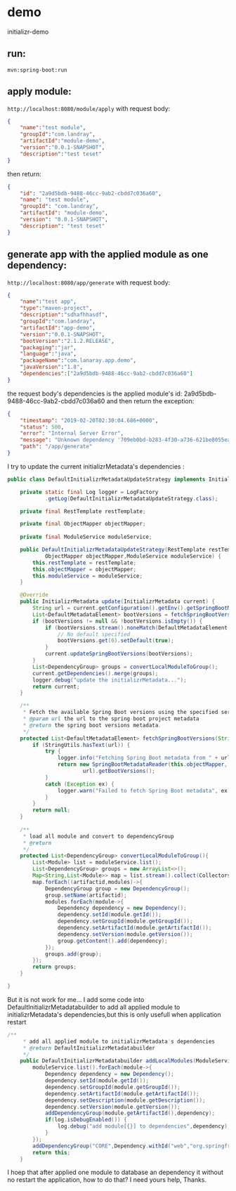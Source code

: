 # demo
initializr-demo

## run: 
`mvn:spring-boot:run` 

## apply module:
`http://localhost:8080/module/apply` with request body:
```json
{
	"name":"test module",
	"groupId":"com.landray",
	"artifactId":"module-demo",
	"version":"0.0.1-SNAPSHOT",
	"description":"test teset"
}
```
then return:
```json
{
    "id": "2a9d5bdb-9488-46cc-9ab2-cbdd7c036a60",
    "name": "test module",
    "groupId": "com.landray",
    "artifactId": "module-demo",
    "version": "0.0.1-SNAPSHOT",
    "description": "test teset"
}
```
## generate app with the applied module as one dependency:
`http://localhost:8080/app/generate` with request body:
```json
{
	"name":"test app",
	"type":"maven-project",
	"description":"sdhafhhasdf",
	"groupId":"com.landray",
	"artifactId":"app-demo",
	"version":"0.0.1-SNAPSHOT",
	"bootVersion":"2.1.2.RELEASE",
	"packaging":"jar",
	"language":"java",
	"packageName":"com.lanaray.app.demo",
	"javaVersion":"1.8",
	"dependencies":["2a9d5bdb-9488-46cc-9ab2-cbdd7c036a60"]
}
```
the request body's dependencies is the applied module's id: 2a9d5bdb-9488-46cc-9ab2-cbdd7c036a60
and then return the exception:
```json
{
    "timestamp": "2019-02-20T02:30:04.686+0000",
    "status": 500,
    "error": "Internal Server Error",
    "message": "Unknown dependency '709eb0bd-b283-4f30-a736-621be8055eaa' check project metadata",
    "path": "/app/generate"
}
```
I try to update the current initializrMetadata's dependencies :
```java
public class DefaultInitializrMetadataUpdateStrategy implements InitializrMetadataUpdateStrategy {

	private static final Log logger = LogFactory
			.getLog(DefaultInitializrMetadataUpdateStrategy.class);

	private final RestTemplate restTemplate;

	private final ObjectMapper objectMapper;
	
	private final ModuleService moduleService;

	public DefaultInitializrMetadataUpdateStrategy(RestTemplate restTemplate,
			ObjectMapper objectMapper,ModuleService moduleService) {
		this.restTemplate = restTemplate;
		this.objectMapper = objectMapper;
		this.moduleService = moduleService;
	}

	@Override
	public InitializrMetadata update(InitializrMetadata current) {
		String url = current.getConfiguration().getEnv().getSpringBootMetadataUrl();
		List<DefaultMetadataElement> bootVersions = fetchSpringBootVersions(url);
		if (bootVersions != null && !bootVersions.isEmpty()) {
			if (bootVersions.stream().noneMatch(DefaultMetadataElement::isDefault)) {
				// No default specified
				bootVersions.get(0).setDefault(true);
			}
			current.updateSpringBootVersions(bootVersions);
		}
		List<DependencyGroup> groups = convertLocalModuleToGroup();
		current.getDependencies().merge(groups);
		logger.debug("update the initializrMetadata...");
		return current;
	}

	/**
	 * Fetch the available Spring Boot versions using the specified service url.
	 * @param url the url to the spring-boot project metadata
	 * @return the spring boot versions metadata.
	 */
	protected List<DefaultMetadataElement> fetchSpringBootVersions(String url) {
		if (StringUtils.hasText(url)) {
			try {
				logger.info("Fetching Spring Boot metadata from " + url);
				return new SpringBootMetadataReader(this.objectMapper, this.restTemplate,
						url).getBootVersions();
			}
			catch (Exception ex) {
				logger.warn("Failed to fetch Spring Boot metadata", ex);
			}
		}
		return null;
	}
	
	/**
	 * load all module and convert to dependencyGroup
	 * @return
	 */
	protected List<DependencyGroup> convertLocalModuleToGroup(){
		List<Module> list = moduleService.list();
		List<DependencyGroup> groups = new ArrayList<>();
		Map<String,List<Module>> map = list.stream().collect(Collectors.groupingBy(Module::getArtifactId));
		map.forEach((artifactid,modules)->{
			DependencyGroup group = new DependencyGroup();
			group.setName(artifactid);
			modules.forEach(module->{
				Dependency dependency = new Dependency();
				dependency.setId(module.getId());
				dependency.setGroupId(module.getGroupId());
				dependency.setArtifactId(module.getArtifactId());
				dependency.setVersion(module.getVersion());
				group.getContent().add(dependency);
			});
			groups.add(group);
		});
		return groups;
	}

}
```
But it is not work for me...
I add some code into DefaultInitializrMetadatabuilder to add all applied module to initializrMetadata's dependencies,but this is only usefull when application restart
```java
/**
	 * add all applied module to initializrMetadata's dependencies
	 * @return DefaultInitializrMetadatabuilder
	 */
	public DefaultInitializrMetadatabuilder addLocalModules(ModuleService moduleService) {
		moduleService.list().forEach(module->{
			Dependency dependency = new Dependency();
			dependency.setId(module.getId());
			dependency.setGroupId(module.getGroupId());
			dependency.setArtifactId(module.getArtifactId());
			dependency.setDescription(module.getDescription());
			dependency.setVersion(module.getVersion());
			addDependencyGroup(module.getArtifactId(),dependency);
			if(log.isDebugEnabled()) {
				log.debug("add module[{}] to dependencies",dependency);
			}
		});
		addDependencyGroup("CORE",Dependency.withId("web","org.springframework.boot", "spring-boot-starter-web"));
		return this;
	}
  ```
  I hoep that after applied one module to database an dependency it without no restart the application, how to do that?
I need yours help, Thanks.
